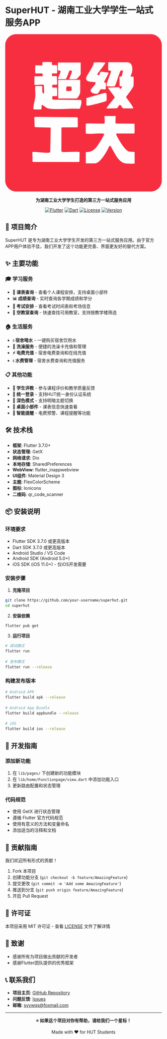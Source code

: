 # SuperHUT - 湖南工业大学学生一站式服务APP

<div align="center">

![SuperHUT Logo](assets/icon/logo.png)

**为湖南工业大学学生打造的第三方一站式服务应用**

[![Flutter](https://img.shields.io/badge/Flutter-3.7.0+-blue.svg)](https://flutter.dev/)
[![Dart](https://img.shields.io/badge/Dart-3.7.0+-blue.svg)](https://dart.dev/)
[![License](https://img.shields.io/badge/GPL-3.0-green.svg)](LICENSE)
[![Version](https://img.shields.io/badge/Version-1.0.6-brightgreen.svg)](pubspec.yaml)

</div>

## 📱 项目简介

SuperHUT 是专为湖南工业大学学生开发的第三方一站式服务应用。由于官方APP用户体验不佳，我们开发了这个功能更完善、界面更友好的替代方案。

## ✨ 主要功能

### 🎓 学习服务
- **📅 课表查询** - 查看个人课程安排，支持桌面小部件
- **📊 成绩查询** - 实时查询各学期成绩和学分
- **📝 考试安排** - 查看考试时间表和考场信息
- **🏫 空教室查询** - 快速查找可用教室，支持按教学楼筛选

### 🏠 生活服务
- **💧 宿舍喝水** - 一键购买宿舍饮用水
- **🚿 洗澡服务** - 便捷的洗澡卡充值和管理
- **⚡ 电费充值** - 宿舍电费查询和在线充值
- **💧 水费管理** - 宿舍水费查询和充值服务

### 📋 其他功能
- **📝 学生评教** - 参与课程评价和教学质量反馈
- **🔐 统一登录** - 支持HUT统一身份认证系统
- **🌙 深色模式** - 支持明暗主题切换
- **📱 桌面小部件** - 课表信息快速查看
- **🔔 智能提醒** - 电费预警、课程提醒等功能

## 🛠️ 技术栈

- **框架**: Flutter 3.7.0+
- **状态管理**: GetX
- **网络请求**: Dio
- **本地存储**: SharedPreferences
- **WebView**: flutter_inappwebview
- **UI组件**: Material Design 3
- **主题**: FlexColorScheme
- **图标**: Ionicons
- **二维码**: qr_code_scanner

## 📦 安装说明

### 环境要求
- Flutter SDK 3.7.0 或更高版本
- Dart SDK 3.7.0 或更高版本
- Android Studio / VS Code
- Android SDK (Android 5.0+)
- iOS SDK (iOS 11.0+) - 仅iOS开发需要

### 安装步骤

1. **克隆项目**
```bash
git clone https://github.com/your-username/superhut.git
cd superhut
```

2. **安装依赖**
```bash
flutter pub get
```

3. **运行项目**
```bash
# 调试模式
flutter run

# 发布模式
flutter run --release
```

### 构建发布版本

```bash
# Android APK
flutter build apk --release

# Android App Bundle
flutter build appbundle --release

# iOS
flutter build ios --release

```

## 🚀 开发指南

### 添加新功能
1. 在 `lib/pages/` 下创建新的功能模块
2. 在 `lib/home/Functionpage/view.dart` 中添加功能入口
3. 更新路由配置和状态管理

### 代码规范
- 使用 GetX 进行状态管理
- 遵循 Flutter 官方代码规范
- 使用有意义的方法和变量命名
- 添加适当的注释和文档

## 🤝 贡献指南

我们欢迎所有形式的贡献！

1. Fork 本项目
2. 创建功能分支 (`git checkout -b feature/AmazingFeature`)
3. 提交更改 (`git commit -m 'Add some AmazingFeature'`)
4. 推送到分支 (`git push origin feature/AmazingFeature`)
5. 开启 Pull Request

## 📄 许可证

本项目采用 MIT 许可证 - 查看 [LICENSE](https://github.com/cc2562/superhut/blob/master/LICENSE) 文件了解详情

## 🙏 致谢

- 感谢所有为项目做出贡献的开发者
- 感谢Flutter团队提供的优秀框架

## 📞 联系我们

- **项目主页**: [GitHub Repository](https://github.com/cc2562/superhut)
- **问题反馈**: [Issues](https://github.com/cc2562/superhut/issues)
- **邮箱**: syywqs@foxmail.com



---

<div align="center">

**⭐ 如果这个项目对你有帮助，请给我们一个星标！**

Made with ❤️ for HUT Students
</div>
